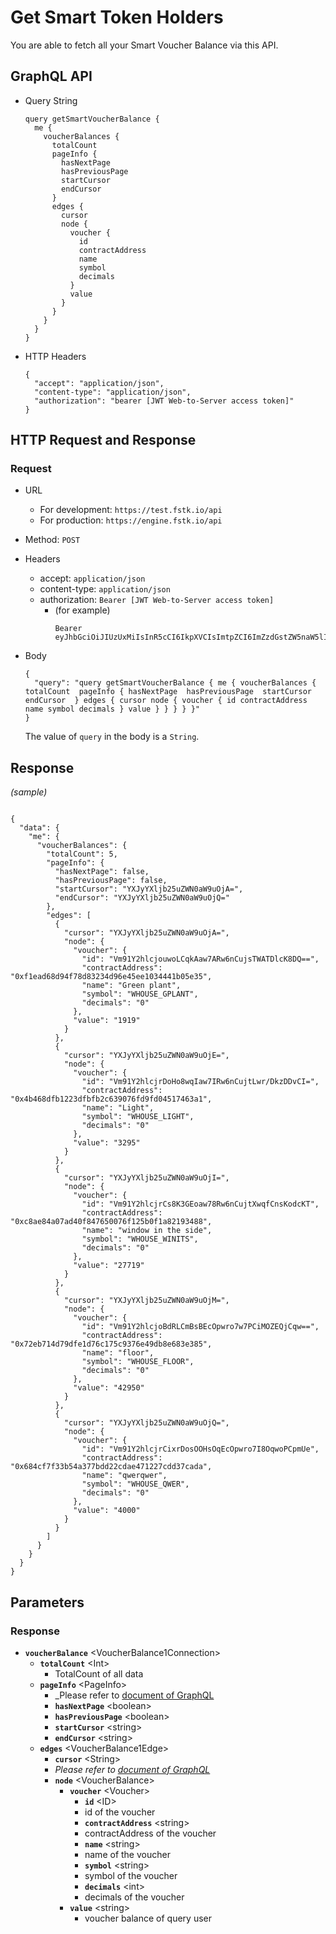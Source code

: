 
# Get Smart Token Holders

You are able to fetch all your Smart Voucher Balance via this API.

## GraphQL API

- Query String
  ```
  query getSmartVoucherBalance {
    me {
      voucherBalances {
        totalCount
        pageInfo {
          hasNextPage
          hasPreviousPage
          startCursor
          endCursor
        }
        edges {
          cursor
          node {
            voucher {
              id
              contractAddress
              name
              symbol
              decimals
            }
            value
          }
        }
      }
    }
  }
  ```
  
- HTTP Headers 
  ```
  {
    "accept": "application/json",
    "content-type": "application/json",
    "authorization": "bearer [JWT Web-to-Server access token]"
  }
  ```
## HTTP Request and Response
### Request

- URL
  - For development: `https://test.fstk.io/api`
  - For production: `https://engine.fstk.io/api`

- Method: `POST`

- Headers
  - accept: `application/json`
  - content-type: `application/json` 
  - authorization: `Bearer [JWT Web-to-Server access token]`
    - (for example)
      ```
      Bearer eyJhbGciOiJIUzUxMiIsInR5cCI6IkpXVCIsImtpZCI6ImZzdGstZW5naW5lIn0.eyJ1aWQiOiLDr1xiw73Ch8KDSFx1MDAxMcOowo5awrvCqsOAXHUwMDAywrwmIiwiaWF0IjoxNTM4NzA5MDM2LCJleHAiOjE1Mzg3OTU0MzYsImF1ZCI6InVybjpmc3RrOmVuZ2luZSIsImlzcyI6InVybjpmc3RrOmVuZ2luZSIsInN1YiI6InVybjpmc3RrOmVuZ2luZTphY2Nlc3NfdG9rZW4ifQ.msJZ61FHIkKtjUpDs4sx1Kk1rb9vdhus3ntUDj6rHNmsygiHTgOEMQFJMtVqtWqkNgrtRgGpngq8Rf47xTT53g
      ```

- Body
  ``` 
  { 
    "query": "query getSmartVoucherBalance { me { voucherBalances { totalCount  pageInfo { hasNextPage  hasPreviousPage  startCursor  endCursor  } edges { cursor node { voucher { id contractAddress name symbol decimals } value } } } } }" 
  }
  ```
  
  The value of `query` in the body is a `String`. 
  

## Response
_(sample)_
```

{
  "data": {
    "me": {
      "voucherBalances": {
        "totalCount": 5,
        "pageInfo": {
          "hasNextPage": false,
          "hasPreviousPage": false,
          "startCursor": "YXJyYXljb25uZWN0aW9uOjA=",
          "endCursor": "YXJyYXljb25uZWN0aW9uOjQ="
        },
        "edges": [
          {
            "cursor": "YXJyYXljb25uZWN0aW9uOjA=",
            "node": {
              "voucher": {
                "id": "Vm91Y2hlcjouwoLCqkAaw7ARw6nCujsTWATDlcK8DQ==",
                "contractAddress": "0xf1ead68d94f78d83234d96e45ee1034441b05e35",
                "name": "Green plant",
                "symbol": "WHOUSE_GPLANT",
                "decimals": "0"
              },
              "value": "1919"
            }
          },
          {
            "cursor": "YXJyYXljb25uZWN0aW9uOjE=",
            "node": {
              "voucher": {
                "id": "Vm91Y2hlcjrDoHo8wqIaw7IRw6nCujtLwr/DkzDDvCI=",
                "contractAddress": "0x4b468dfb1223dfbfb2c639076fd9fd04517463a1",
                "name": "Light",
                "symbol": "WHOUSE_LIGHT",
                "decimals": "0"
              },
              "value": "3295"
            }
          },
          {
            "cursor": "YXJyYXljb25uZWN0aW9uOjI=",
            "node": {
              "voucher": {
                "id": "Vm91Y2hlcjrCs8K3GEoaw78Rw6nCujtXwqfCnsKodcKT",
                "contractAddress": "0xc8ae84a07ad40f847650076f125b0f1a82193488",
                "name": "window in the side",
                "symbol": "WHOUSE_WINITS",
                "decimals": "0"
              },
              "value": "27719"
            }
          },
          {
            "cursor": "YXJyYXljb25uZWN0aW9uOjM=",
            "node": {
              "voucher": {
                "id": "Vm91Y2hlcjoBdRLCmBsBEcOpwro7w7PCiMOZEQjCqw==",
                "contractAddress": "0x72eb714d79dfe1d76c175c9376e49db8e683e385",
                "name": "floor",
                "symbol": "WHOUSE_FLOOR",
                "decimals": "0"
              },
              "value": "42950"
            }
          },
          {
            "cursor": "YXJyYXljb25uZWN0aW9uOjQ=",
            "node": {
              "voucher": {
                "id": "Vm91Y2hlcjrCixrDosOOHsOqEcOpwro7I8OqwoPCpmUe",
                "contractAddress": "0x684cf7f33b54a377bdd22cdae471227cdd37cada",
                "name": "qwerqwer",
                "symbol": "WHOUSE_QWER",
                "decimals": "0"
              },
              "value": "4000"
            }
          }
        ]
      }
    }
  }
}

```

## Parameters
### Response
- **`voucherBalance`** \<VoucherBalance1Connection>
  - **`totalCount`** \<Int>
    - TotalCount of all data
  - **`pageInfo`** \<PageInfo>
    - _Please refer to [document of GraphQL](https://graphql.org/learn/pagination/)
    - **`hasNextPage`** \<boolean>
    - **`hasPreviousPage`** \<boolean>
    - **`startCursor`** \<string>
    - **`endCursor`** \<string>
  - **`edges`** \<VoucherBalance1Edge>
    - **`cursor`** \<String>
    - _Please refer to [document of GraphQL](https://graphql.org/learn/pagination/)_
    - **`node`** \<VoucherBalance>
      - **`voucher`** \<Voucher>
        - **`id`** \<ID>
        - id of the voucher
        - **`contractAddress`** \<string>
        - contractAddress of the voucher
        - **`name`** \<string>
        - name of the voucher
        - **`symbol`** \<string>
        - symbol of the voucher
        - **`decimals`** \<int>
        - decimals of the voucher
      - **`value`** \<string>
        - voucher balance of query user
